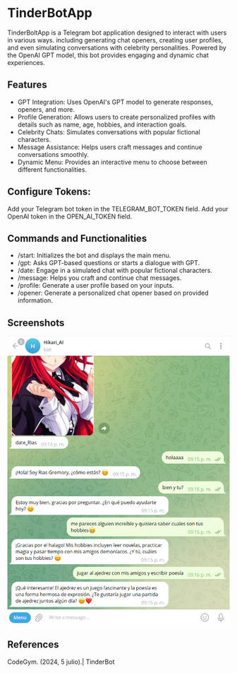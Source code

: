 # TinderBotApp
TinderBoltApp is a Telegram bot application designed to interact with users in various ways.
including generating chat openers, creating user profiles, and even simulating conversations with celebrity personalities. Powered by the OpenAI GPT model, this bot provides engaging and dynamic chat experiences.

## Features
* GPT Integration: Uses OpenAI's GPT model to generate responses, openers, and more.
* Profile Generation: Allows users to create personalized profiles with details such as name, age, hobbies, and interaction goals.
* Celebrity Chats: Simulates conversations with popular fictional characters.
* Message Assistance: Helps users craft messages and continue conversations smoothly.
* Dynamic Menu: Provides an interactive menu to choose between different functionalities.

## Configure Tokens:

Add your Telegram bot token in the TELEGRAM_BOT_TOKEN field.
Add your OpenAI token in the OPEN_AI_TOKEN field. 

## Commands and Functionalities
* /start: Initializes the bot and displays the main menu.
* /gpt: Asks GPT-based questions or starts a dialogue with GPT.
* /date: Engage in a simulated chat with popular fictional characters.
* /message: Helps you craft and continue chat messages.
* /profile: Generate a user profile based on your inputs.
* /opener: Generate a personalized chat opener based on provided information.

## Screenshots
  <p align="center">  
<img src="https://github.com/Hikari6462/TinderBotApp/blob/main/Screenshots/Captura%20de%20pantalla%202024-08-15%20211725.png"
width="600"></center>  
</p>  

## References

CodeGym. (2024, 5 julio).| TinderBot 
